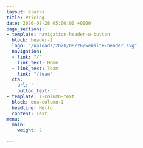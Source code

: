 ```yaml
---
layout: blocks
title: Pricing
date: 2020-08-28 05:00:00 +0000
page_sections:
- template: navigation-header-w-button
  block: header-2
  logo: "/uploads/2020/08/28/website-header.svg"
  navigation:
  - link: "/"
    link_text: Home
  - link_text: Team
    link: "/team"
  cta:
    url: ''
    button_text: ''
- template: 1-column-text
  block: one-column-1
  headline: Hello
  content: Text
menu:
  main:
    weight: 2

---
```

